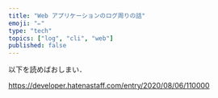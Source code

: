 ```yaml
---
title: "Web アプリケーションのログ周りの話"
emoji: "✏"
type: "tech"
topics: ["log", "cli", "web"]
published: false
---
```


以下を読めばおしまい．

https://developer.hatenastaff.com/entry/2020/08/06/110000
